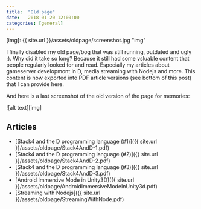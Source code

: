 ```yaml
---
title:  "Old page"
date:   2018-01-20 12:00:00
categories: [general]
---
```


[img]: {{ site.url }}/assets/oldpage/screenshot.jpg "img"

I finally disabled my old page/bog that was still running, outdated and ugly ;). Why did it take so long? Because it still had some vsluable content that people regularly looked for and read. Especially my articles about gameserver developmont in D, media streaming with Nodejs and more. This content is now exported into PDF article versions (see bottom of this post) that I can provide here.

And here is a last screenshot of the old version of the page for memories:

![alt text][img]

## Articles

* [Stack4 and the D programming language (#1)]({{ site.url }}/assets/oldpage/Stack4AndD-1.pdf)
* [Stack4 and the D programming language (#2)]({{ site.url }}/assets/oldpage/Stack4AndD-2.pdf)
* [Stack4 and the D programming language (#3)]({{ site.url }}/assets/oldpage/Stack4AndD-3.pdf)
* [Android Immersive Mode in Unity3D]({{ site.url }}/assets/oldpage/AndroidImmersiveModeInUnity3d.pdf)
* [Streaming with Nodejs]({{ site.url }}/assets/oldpage/StreamingWithNode.pdf)